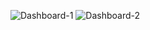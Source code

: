 ![Dashboard-1](https://github.com/nicholasolmedo/Car-Sales/assets/114277231/34003f0c-809f-4a44-8a6a-a5e23ec98fba)
![Dashboard-2](https://github.com/nicholasolmedo/Car-Sales/assets/114277231/19b2e7d1-a236-4aed-836c-2e90f6dc153a)
